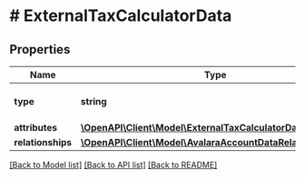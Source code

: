 # # ExternalTaxCalculatorData

## Properties

Name | Type | Description | Notes
------------ | ------------- | ------------- | -------------
**type** | **string** | The resource&#39;s type |
**attributes** | [**\OpenAPI\Client\Model\ExternalTaxCalculatorDataAttributes**](ExternalTaxCalculatorDataAttributes.md) |  |
**relationships** | [**\OpenAPI\Client\Model\AvalaraAccountDataRelationships**](AvalaraAccountDataRelationships.md) |  | [optional]

[[Back to Model list]](../../README.md#models) [[Back to API list]](../../README.md#endpoints) [[Back to README]](../../README.md)
